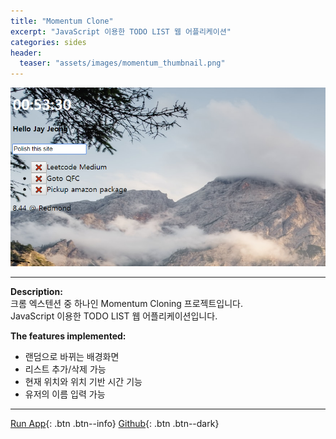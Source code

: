 ```yaml
---
title: "Momentum Clone"
excerpt: "JavaScript 이용한 TODO LIST 웹 어플리케이션"
categories: sides
header:
  teaser: "assets/images/momentum_thumbnail.png"
---
```


![Forfun_thumnail](/assets/images/momentum_page.png)

---
**Description:**  
크롬 엑스텐션 중 하나인 Momentum Cloning 프로젝트입니다.  
JavaScript 이용한 TODO LIST 웹 어플리케이션입니다.  

**The features implemented:**
 - 랜덤으로 바뀌는 배경화면
 - 리스트 추가/삭제 가능
 - 현재 위치와 위치 기반 시간 기능
 - 유저의 이름 입력 가능

---
[Run App](https://jaykop.github.io/nomadcoders/vanilla_js/momentum_clone/index.html){: .btn .btn--info}
[Github](https://github.com/jaykop/nomadcoders/tree/master/vanilla_js/momentum_clone){: .btn .btn--dark}
